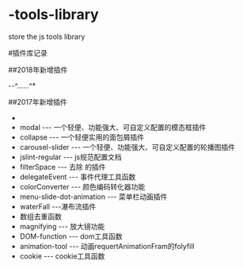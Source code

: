 # -tools-library

store the js  tools library

#插件库记录

##2018年新增插件

--^……^*

##2017年新增插件

+ 
+ modal --- 一个轻便、功能强大、可自定义配置的模态框插件
+ collapse --- 一个轻便实用的面包屑插件
+ carousel-slider --- 一个轻便、功能强大、可自定义配置的轮播图插件
+ jslint-regular --- js规范配置文档
+ filterSpace --- 去除&nbsp;的插件
+ delegateEvent --- 事件代理工具函数
+ colorConverter --- 颜色编码转化器功能
+ menu-slide-dot-animation --- 菜单栏动画插件
+ waterFall ---瀑布流插件
+ 数组去重函数
+ magnifying --- 放大镜功能
+ DOM-function --- dom工具函数
+ animation-tool --- 动画requertAnimationFram的folyfill
+ cookie --- cookie工具函数